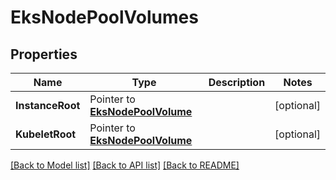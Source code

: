 # EksNodePoolVolumes

## Properties

Name | Type | Description | Notes
------------ | ------------- | ------------- | -------------
**InstanceRoot** | Pointer to [**EksNodePoolVolume**](EKSNodePoolVolume.md) |  | [optional] 
**KubeletRoot** | Pointer to [**EksNodePoolVolume**](EKSNodePoolVolume.md) |  | [optional] 

[[Back to Model list]](../README.md#documentation-for-models) [[Back to API list]](../README.md#documentation-for-api-endpoints) [[Back to README]](../README.md)


